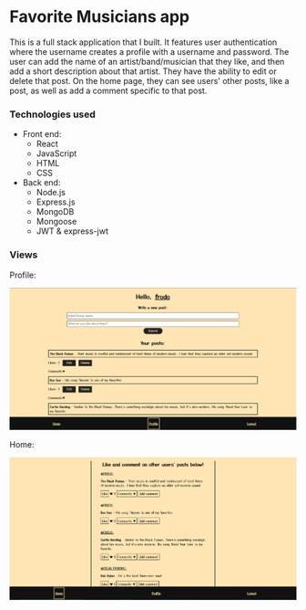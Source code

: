 # Favorite Musicians app

This is a full stack application that I built. It features user authentication where the username creates a profile with a username and password. The user can add the name of an artist/band/musician that they like, and then add a short description about that artist. They have the ability to edit or delete that post. On the home page, they can see users' other posts, like a post, as well as add a comment specific to that post.

### Technologies used

- Front end:
    - React
    - JavaScript
    - HTML
    - CSS
- Back end:
    - Node.js
    - Express.js
    - MongoDB
    - Mongoose
    - JWT & express-jwt

### Views

Profile:

![profile page](./screenshots/favmusicians-profile.PNG)

Home:

![home page](./screenshots/favmusicians-home.PNG)


